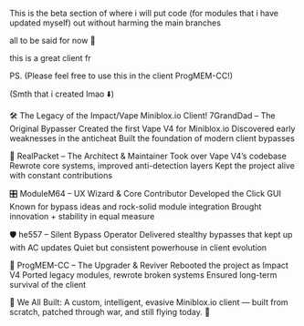 This is the beta section of where i will put code (for modules that i have updated myself) out without harming the main branches

all to be said for now 🤑

this is a great client fr

PS. (Please feel free to use this in the client ProgMEM-CC!)

(Smth that i created lmao ⬇️)

🛠️ The Legacy of the Impact/Vape Miniblox.io Client!
7GrandDad – The Original Bypasser
Created the first Vape V4 for Miniblox.io
Discovered early weaknesses in the anticheat
Built the foundation of modern client bypasses

🧠 RealPacket – The Architect & Maintainer
Took over Vape V4’s codebase
Rewrote core systems, improved anti-detection layers
Kept the project alive with constant contributions

🎛️ ModuleM64 – UX Wizard & Core Contributor
Developed the Click GUI
Known for bypass ideas and rock-solid module integration
Brought innovation + stability in equal measure

🛡️ he557 – Silent Bypass Operator
Delivered stealthy bypasses that kept up with AC updates
Quiet but consistent powerhouse in client evolution

🔧 ProgMEM-CC – The Upgrader & Reviver
Rebooted the project as Impact V4
Ported legacy modules, rewrote broken systems
Ensured long-term survival of the client

🧱 We All Built:
A custom, intelligent, evasive Miniblox.io client —
built from scratch, patched through war, and still flying today. 🚀
